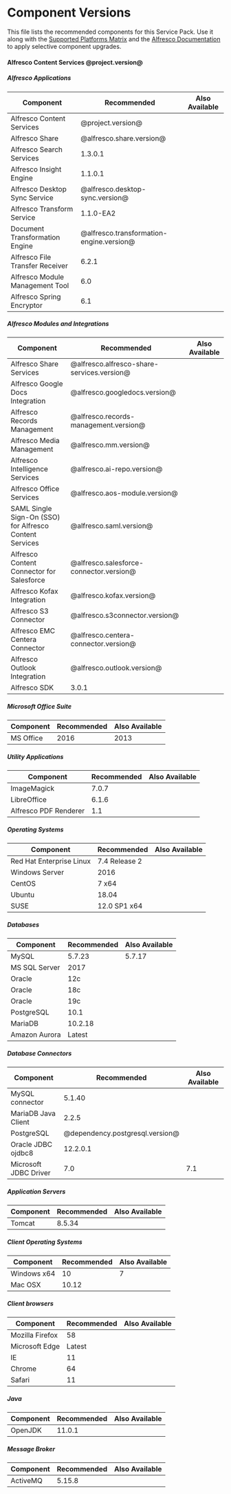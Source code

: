 # Component Versions

This file lists the recommended components for this Service Pack. Use it along with the [Supported Platforms Matrix](http://docs.alfresco.com/6.1/concepts/supported-platforms-ACS.html) and the [Alfresco Documentation](https://docs.alfresco.com/6.1/concepts/ch-upgrade.html) to apply selective component upgrades.

#### Alfresco Content Services @project.version@

##### Alfresco Applications
| Component | Recommended | Also Available |
|---|---|---|
| Alfresco Content Services | @project.version@ |
| Alfresco Share | @alfresco.share.version@ |
| Alfresco Search Services | 1.3.0.1 |
| Alfresco Insight Engine | 1.1.0.1 |
| Alfresco Desktop Sync Service | @alfresco.desktop-sync.version@ |
| Alfresco Transform Service | 1.1.0-EA2 |
| Document Transformation Engine | @alfresco.transformation-engine.version@ |
| Alfresco File Transfer Receiver | 6.2.1 |
| Alfresco Module Management Tool | 6.0 |
| Alfresco Spring Encryptor | 6.1 |

##### Alfresco Modules and Integrations
| Component | Recommended | Also Available |
|---|---|---|
| Alfresco Share Services | @alfresco.alfresco-share-services.version@ |
| Alfresco Google Docs Integration | @alfresco.googledocs.version@ |
| Alfresco Records Management | @alfresco.records-management.version@ |
| Alfresco Media Management | @alfresco.mm.version@ |
| Alfresco Intelligence Services | @alfresco.ai-repo.version@ |
| Alfresco Office Services | @alfresco.aos-module.version@ |
| SAML Single Sign-On (SSO) for Alfresco Content Services | @alfresco.saml.version@ |
| Alfresco Content Connector for Salesforce | @alfresco.salesforce-connector.version@ |
| Alfresco Kofax Integration | @alfresco.kofax.version@ |
| Alfresco S3 Connector | @alfresco.s3connector.version@ |
| Alfresco EMC Centera Connector | @alfresco.centera-connector.version@ |
| Alfresco Outlook Integration | @alfresco.outlook.version@ |
| Alfresco SDK | 3.0.1 |

##### Microsoft Office Suite
| Component | Recommended | Also Available |
|---|---|---|
| MS Office | 2016 | 2013 |

##### Utility Applications
| Component | Recommended | Also Available |
|---|---|---|
| ImageMagick | 7.0.7 |
| LibreOffice | 6.1.6 |
| Alfresco PDF Renderer | 1.1 |

##### Operating Systems
| Component | Recommended | Also Available |
|---|---|---|
| Red Hat Enterprise Linux | 7.4 Release 2 |
| Windows Server | 2016 |
| CentOS | 7 x64 |
| Ubuntu | 18.04 |
| SUSE | 12.0 SP1 x64 |

##### Databases
| Component | Recommended | Also Available |
|---|---|---|
| MySQL | 5.7.23 | 5.7.17 |
| MS SQL Server | 2017 |
| Oracle | 12c  |
| Oracle | 18c  |
| Oracle | 19c  |
| PostgreSQL | 10.1 |
| MariaDB | 10.2.18 |
| Amazon Aurora | Latest |

##### Database Connectors
| Component | Recommended | Also Available |
|---|---|---|
| MySQL connector | 5.1.40 |
| MariaDB Java Client | 2.2.5 |
| PostgreSQL | @dependency.postgresql.version@ |
| Oracle JDBC ojdbc8 | 12.2.0.1 |
| Microsoft JDBC Driver | 7.0 | 7.1

##### Application Servers
| Component | Recommended | Also Available |
|---|---|---|
| Tomcat | 8.5.34 |

##### Client Operating Systems
| Component | Recommended | Also Available |
|---|---|---|
| Windows x64 | 10 | 7 |
| Mac OSX | 10.12 |

##### Client browsers
| Component | Recommended | Also Available |
|---|---|---|
| Mozilla Firefox | 58 |
| Microsoft Edge | Latest |
| IE | 11 |
| Chrome | 64 |
| Safari | 11 |

##### Java
| Component | Recommended | Also Available |
|---|---|---|
| OpenJDK | 11.0.1 |

##### Message Broker
| Component | Recommended | Also Available |
|---|---|---|
| ActiveMQ | 5.15.8 |
